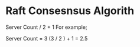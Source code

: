 # Raft Consesnsus Algorith

Server Count / 2 + 1 
For example;

Server Count = 3
(3 / 2 ) + 1 = 2.5 

